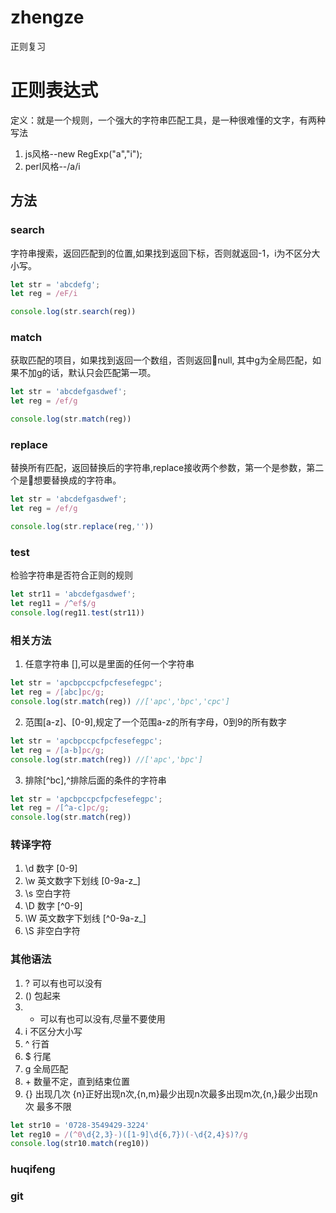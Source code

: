 # zhengze
正则复习
# 正则表达式
定义：就是一个规则，一个强大的字符串匹配工具，是一种很难懂的文字，有两种写法
1. js风格--new RegExp("a","i");
2. perl风格--/a/i

## 方法
### search
字符串搜索，返回匹配到的位置,如果找到返回下标，否则就返回-1，i为不区分大小写。
```js
let str = 'abcdefg';
let reg = /eF/i

console.log(str.search(reg))
```

### match
获取匹配的项目，如果找到返回一个数组，否则返回null, 其中g为全局匹配，如果不加g的话，默认只会匹配第一项。
```js
let str = 'abcdefgasdwef';
let reg = /ef/g

console.log(str.match(reg))
```

### replace
替换所有匹配，返回替换后的字符串,replace接收两个参数，第一个是参数，第二个是想要替换成的字符串。
```js
let str = 'abcdefgasdwef';
let reg = /ef/g

console.log(str.replace(reg,''))
```
### test
检验字符串是否符合正则的规则
```js
let str11 = 'abcdefgasdwef';
let reg11 = /^ef$/g
console.log(reg11.test(str11))
```

### 相关方法
  1. 任意字符串 [],可以是里面的任何一个字符串
  ```js
  let str = 'apcbpccpcfpcfesefegpc';
  let reg = /[abc]pc/g;
  console.log(str.match(reg)) //['apc','bpc','cpc']

  ```
  2. 范围[a-z]、[0-9],规定了一个范围a-z的所有字母，0到9的所有数字
  ```js
  let str = 'apcbpccpcfpcfesefegpc';
  let reg = /[a-b]pc/g;
  console.log(str.match(reg)) //['apc','bpc']
  ```
  3. 排除[^bc],^排除后面的条件的字符串
  ```js
  let str = 'apcbpccpcfpcfesefegpc';
  let reg = /[^a-c]pc/g;
  console.log(str.match(reg))
  ```

### 转译字符
  1. \d  数字  [0-9]
  2. \w  英文数字下划线 [0-9a-z_]
  3. \s  空白字符
  4. \D  数字  [^0-9]
  5. \W  英文数字下划线  [^0-9a-z_]
  6. \S  非空白字符

### 其他语法
  1. ?   可以有也可以没有
  2. ()  包起来
  3. *   可以有也可以没有,尽量不要使用
  4. i   不区分大小写
  5. ^   行首
  6. $   行尾
  7. g   全局匹配
  8. \+   数量不定，直到结束位置
  8. {}  出现几次 {n}正好出现n次,{n,m}最少出现n次最多出现m次,{n,}最少出现n次 最多不限
  ```js
  let str10 = '0728-3549429-3224'
  let reg10 = /(^0\d{2,3}-)([1-9]\d{6,7})(-\d{2,4}$)?/g
  console.log(str10.match(reg10))
  ```

### huqifeng

### git
